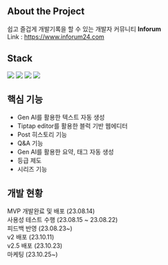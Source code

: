 ## About the Project

쉽고 즐겁게 개발기록을 할 수 있는 개발자 커뮤니티 **Inforum**  
Link : https://www.inforum24.com

## Stack

<img src="https://img.shields.io/badge/java-007396?style=for-the-badge&logo=java&logoColor=white"> <img src="https://img.shields.io/badge/springboot-6DB33F?style=for-the-badge&logo=springboot&logoColor=white"> <img src="https://img.shields.io/badge/amazonaws-232F3E?style=for-the-badge&logo=amazonaws&logoColor=white"> <img src="https://img.shields.io/badge/PostgreSQL-316192?style=for-the-badge&logo=postgresql&logoColor=white">


## 핵심 기능

- Gen AI를 활용한 텍스트 자동 생성
- Tiptap editor를 활용한 블럭 기반 웹에디터
- Post 히스토리 기능
- Q&A 기능
- Gen AI를 활용한 요약, 태그 자동 생성
- 등급 제도
- 시리즈 기능

## 개발 현황

MVP 개발완료 및 배포 (23.08.14)  
사용성 테스트 수행 (23.08.15 ~ 23.08.22)  
피드백 반영 (23.08.23~)  
v2 배포 (23.10.11)  
v2.5 배포 (23.10.23)  
마케팅 (23.10.25~)

